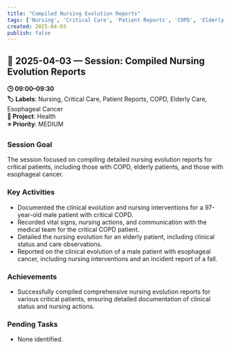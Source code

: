 ```yaml
---
title: "Compiled Nursing Evolution Reports"
tags: ['Nursing', 'Critical Care', 'Patient Reports', 'COPD', 'Elderly Care', 'Esophageal Cancer']
created: 2025-04-03
publish: false
---
```


## 📅 2025-04-03 — Session: Compiled Nursing Evolution Reports

**🕒 09:00–09:30**  
**🏷️ Labels**: Nursing, Critical Care, Patient Reports, COPD, Elderly Care, Esophageal Cancer  
**📂 Project**: Health  
**⭐ Priority**: MEDIUM  


### Session Goal
The session focused on compiling detailed nursing evolution reports for critical patients, including those with COPD, elderly patients, and those with esophageal cancer.

### Key Activities
- Documented the clinical evolution and nursing interventions for a 97-year-old male patient with critical COPD.
- Recorded vital signs, nursing actions, and communication with the medical team for the critical COPD patient.
- Detailed the nursing evolution for an elderly patient, including clinical status and care observations.
- Reported on the clinical evolution of a male patient with esophageal cancer, including nursing interventions and an incident report of a fall.

### Achievements
- Successfully compiled comprehensive nursing evolution reports for various critical patients, ensuring detailed documentation of clinical status and nursing actions.

### Pending Tasks
- None identified.
